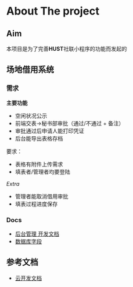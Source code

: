 # About The project 
## Aim
本项目是为了完善**HUST**社联小程序的功能而发起的
## 场地借用系统
### 需求
**主要功能**
- 空闲状况公示
- 前端交表->秘书部审批（通过/不通过 + 备注）
- 审批通过后申请人能打印凭证
- 后台能导出表格存档

要求：
- 表格有附件上传需求
- 填表者/管理者均要登陆

_Extra_ 
- 管理者能取消借用审批
- 填表过程进度保存

### Docs

- [后台管理 开发文档](./miniprogram/docs/management.md)
- [数据库字段](./miniprogram/docs/database.md)

## 参考文档

- [云开发文档](https://developers.weixin.qq.com/miniprogram/dev/wxcloud/basis/getting-started.html)

